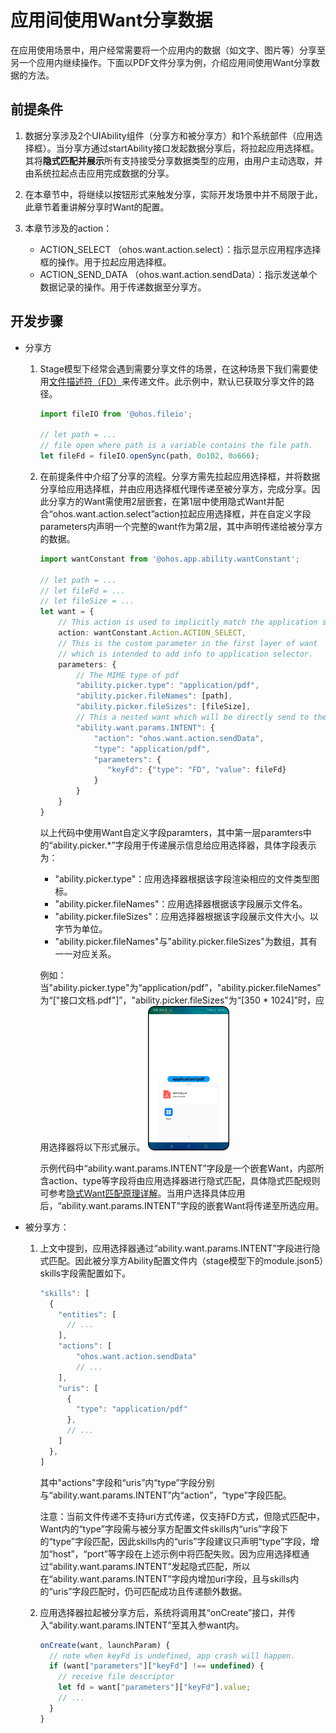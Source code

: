 # 应用间使用Want分享数据


在应用使用场景中，用户经常需要将一个应用内的数据（如文字、图片等）分享至另一个应用内继续操作。下面以PDF文件分享为例，介绍应用间使用Want分享数据的方法。


## 前提条件

1. 数据分享涉及2个UIAbility组件（分享方和被分享方）和1个系统部件（应用选择框）。当分享方通过startAbility接口发起数据分享后，将拉起应用选择框。其将**隐式匹配并展示**所有支持接受分享数据类型的应用，由用户主动选取，并由系统拉起点击应用完成数据的分享。

2. 在本章节中，将继续以按钮形式来触发分享，实际开发场景中并不局限于此，此章节着重讲解分享时Want的配置。

3. 本章节涉及的action：
   - ACTION_SELECT （ohos.want.action.select）：指示显示应用程序选择框的操作。用于拉起应用选择框。
   - ACTION_SEND_DATA （ohos.want.action.sendData）：指示发送单个数据记录的操作。用于传递数据至分享方。


## 开发步骤

- 分享方
  1. Stage模型下经常会遇到需要分享文件的场景，在这种场景下我们需要使用[文件描述符（FD）](../reference/apis/js-apis-fileio.md#fileioopensync)来传递文件。此示例中，默认已获取分享文件的路径。
     
      ```ts
      import fileIO from '@ohos.fileio';
      
      // let path = ...
      // file open where path is a variable contains the file path.
      let fileFd = fileIO.openSync(path, 0o102, 0o666);
      ```
  2. 在前提条件中介绍了分享的流程。分享方需先拉起应用选择框，并将数据分享给应用选择框，并由应用选择框代理传递至被分享方，完成分享。因此分享方的Want需使用2层嵌套，在第1层中使用隐式Want并配合“ohos.want.action.select”action拉起应用选择框，并在自定义字段parameters内声明一个完整的want作为第2层，其中声明传递给被分享方的数据。
     
      ```ts
      import wantConstant from '@ohos.app.ability.wantConstant';
      
      // let path = ...
      // let fileFd = ...
      // let fileSize = ...
      let want = {
          // This action is used to implicitly match the application selctor.
          action: wantConstant.Action.ACTION_SELECT,
          // This is the custom parameter in the first layer of want
          // which is intended to add info to application selector.
          parameters: {
              // The MIME type of pdf
              "ability.picker.type": "application/pdf",
              "ability.picker.fileNames": [path],
              "ability.picker.fileSizes": [fileSize],
              // This a nested want which will be directly send to the user selected application.         
              "ability.want.params.INTENT": {
                  "action": "ohos.want.action.sendData",
                  "type": "application/pdf",
                  "parameters": {
                     "keyFd": {"type": "FD", "value": fileFd}
                  }
              }
          }
      }
      ```

      以上代码中使用Want自定义字段paramters，其中第一层paramters中的“ability.picker.\*”字段用于传递展示信息给应用选择器，具体字段表示为：

      - "ability.picker.type"：应用选择器根据该字段渲染相应的文件类型图标。
      - "ability.picker.fileNames"：应用选择器根据该字段展示文件名。
      - "ability.picker.fileSizes"：应用选择器根据该字段展示文件大小。以字节为单位。
      - "ability.picker.fileNames"与"ability.picker.fileSizes"为数组，其有一一对应关系。

      例如：当"ability.picker.type"为“application/pdf”，"ability.picker.fileNames"为“["接口文档.pdf"]”，"ability.picker.fileSizes"为“[350 \* 1024]”时，应用选择器将以下形式展示。
      <img src="figures/stage-want2.png" alt="stage-want2" style="zoom:50%;" />
      
      示例代码中“ability.want.params.INTENT”字段是一个嵌套Want，内部所含action、type等字段将由应用选择器进行隐式匹配，具体隐式匹配规则可参考[隐式Want匹配原理详解](explicit-implicit-want-mappings.md#隐式want匹配原理详解)。当用户选择具体应用后，“ability.want.params.INTENT”字段的嵌套Want将传递至所选应用。
  
- 被分享方：
  1. 上文中提到，应用选择器通过“ability.want.params.INTENT”字段进行隐式匹配。因此被分享方Ability配置文件内（stage模型下的module.json5）skills字段需配置如下。
     
      ```ts
      "skills": [
        {
          "entities": [
            // ...
          ],
          "actions": [
              "ohos.want.action.sendData"
              // ...
          ],
          "uris": [
            {
              "type": "application/pdf"
            },
            // ...
          ]
        },
      ]
      ```

      其中"actions"字段和“uris”内“type”字段分别与“ability.want.params.INTENT”内“action”，“type”字段匹配。

      注意：当前文件传递不支持uri方式传递，仅支持FD方式，但隐式匹配中，Want内的“type”字段需与被分享方配置文件skills内“uris”字段下的“type”字段匹配，因此skills内的“uris”字段建议只声明“type”字段，增加“host”，“port”等字段在上述示例中将匹配失败。因为应用选择框通过“ability.want.params.INTENT”发起隐式匹配，所以在“ability.want.params.INTENT”字段内增加uri字段，且与skills内的“uris”字段匹配时，仍可匹配成功且传递额外数据。
  2. 应用选择器拉起被分享方后，系统将调用其“onCreate”接口，并传入“ability.want.params.INTENT”至其入参want内。
     
      ```ts
      onCreate(want, launchParam) {
        // note when keyFd is undefined, app crash will happen.
        if (want["parameters"]["keyFd"] !== undefined) {
          // receive file descriptor
          let fd = want["parameters"]["keyFd"].value;
          // ...
        }
      }
      ```
